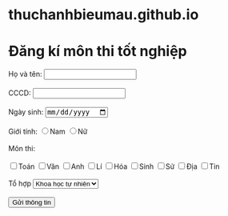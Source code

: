 # thuchanhbieumau.github.io

<html>
	<head>
		<meta charset = "utf-8">
		<h1> Đăng kí môn thi tốt nghiệp </h1>
<form>
    <label for="hoten">Họ và tên:</label>
    <input type="text" id="hoten">
    <br><br>
    <label for="cccd">CCCD:</label>
    <input type="text" id="cccd">
    <br><br>
    <label for="ngaysinh">Ngày sinh:</label>
    <input type="date" id="ngaysinh">
    <br><br>
    <label>Giới tính:</label>
    <input type="radio" id="gioitinh1" name="gioitinh" value="nam">Nam
    <input type="radio" id="gioitinh2" name="gioitinh" value="nu">Nữ
    <br><br>
    <label>Môn thi:</label>
    <br><br>
    <input type="checkbox" id="monthi1" name="monthi1" value="toan">Toán
    <input type="checkbox" id="monthi2" name="monthi2" value="van">Văn
    <input type="checkbox" id="monthi3" name="monthi3" value="anh">Anh
    <input type="checkbox" id="monthi4" name="monthi4" value="li">Lí
    <input type="checkbox" id="monthi5" name="monthi5" value="hoa">Hóa
    <input type="checkbox" id="monthi6" name="monthi6" value="sinh">Sinh
    <input type="checkbox" id="monthi7" name="monthi7" value="su">Sử
    <input type="checkbox" id="monthi8" name="monthi8" value="dia">Địa
    <input type="checkbox" id="monthi9" name="monthi9" value="tin">Tin
    <br><br>
    <label for="tohop">Tổ hợp</label>
    <select id="tohop" name="tohop">
        <option value="khtn">Khoa học tự nhiên</option>
        <option value="khxh">Khoa học xã hội</option>
    </select>
    <br><br>
    <input type="submit" value="Gửi thông tin">
</form>
